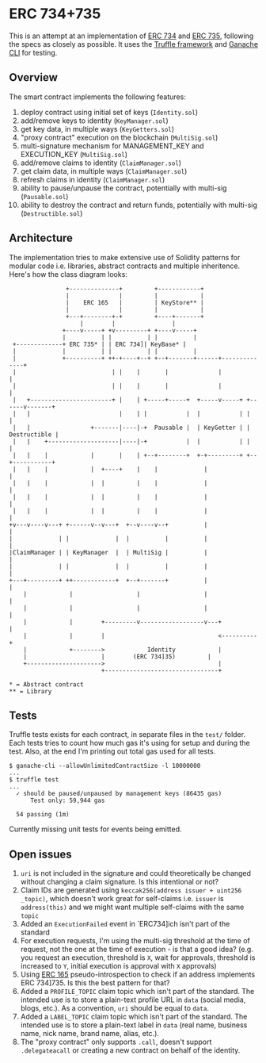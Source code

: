 # ERC 734+735

This is an attempt at an implementation of [ERC 734](https://github.com/ethereum/EIPs/issues/734) and [ERC 735](https://github.com/ethereum/EIPs/issues/735), following the specs as closely as possible. It uses the [Truffle framework](http://truffleframework.com/) and [Ganache CLI](https://github.com/trufflesuite/ganache-cli) for testing.

## Overview

The smart contract implements the following features:

1. deploy contract using initial set of keys (`Identity.sol`)
2. add/remove keys to identity (`KeyManager.sol`)
3. get key data, in multiple ways (`KeyGetters.sol`)
4. "proxy contract" execution on the blockchain (`MultiSig.sol`)
5. multi-signature mechanism for MANAGEMENT_KEY and EXECUTION_KEY (`MultiSig.sol`)
6. add/remove claims to identity (`ClaimManager.sol`)
7. get claim data, in multiple ways (`ClaimManager.sol`)
8. refresh claims in identity (`ClaimManager.sol`)
9. ability to pause/unpause the contract, potentially with multi-sig (`Pausable.sol`)
10. ability to destroy the contract and return funds, potentially with multi-sig (`Destructible.sol`)

## Architecture

The implementation tries to make extensive use of Solidity patterns for modular code i.e. libraries, abstract contracts and multiple inheritence. Here's how the class diagram looks:

```
                +--------------+         +------------+
                |              |         |            |
                |    ERC 165   |         | KeyStore** |
                |              |         |            |
                +---+--------+-+         +----+-------+
                    |        |                |
               +----v-----+ +v---------+ +----v-----+
               |          | |          | |          |
 +-------------+ ERC 735* | | ERC 734]| KeyBase* |
 |             |          | |          | |          |
 |             +----------+ ++-+----+--+ +--+-------+------+--------------+
 |                           | |    |       |              |              |
 |                           | |    |       |              |              |
 |   +-----------------------+ |    | +-----+-----+  +-----v-----+ +------v-------+
 |   |                         |    | |           |  |           | |              |
 |   |                 +-------|----|-+  Pausable |  | KeyGetter | | Destructible |
 |   |    +--------------------|----|-+           |  |           | |              |
 |   |    |            |       |    | +--+--------+  +-+---------+ +--+-----------+
 |   |    |            |  +----+    |    |             |              |
 |   |    |            |  |         |    |             |              |
 |   |    |            |  |         |    |             |              |
 |   |    |            |  |         |    |             |              |
+v---v----v---+ +------v--v---+  +--v----v--+          |              |
|             | |             |  |          |          |              |
|ClaimManager | | KeyManager  |  | MultiSig |          |              |
|             | |             |  |          |          |              |
+---+---------+ ++------------+  +--+-------+          |              |
    |            |                  |                  |              |
    |            |                  |                  |              |
    |            |        +---------v------------------v---+          |
    |            |        |                                <----------+
    |            +-------->            Identity            |
    |                     |        (ERC 734]35)         |
    +--------------------->                                |
                          +--------------------------------+

* = Abstract contract
** = Library
```

## Tests

Truffle tests exists for each contract, in separate files in the `test/` folder. Each tests tries to count how much gas it's using for setup and during the test. Also, at the end I'm printing out
total gas used for all tests.

```
$ ganache-cli --allowUnlimitedContractSize -l 10000000
...
$ truffle test
...
  ✓ should be paused/unpaused by management keys (86435 gas)
	  Test only: 59,944 gas

  54 passing (1m)
```

Currently missing unit tests for events being emitted.

## Open issues

1. `uri` is not included in the signature and could theoretically be changed without changing a claim signature. Is this intentional or not?
1. Claim IDs are generated using `keccak256(address issuer + uint256 _topic)`, which doesn't work great for self-claims i.e. `issuer` is `address(this)` and we might want multiple self-claims with the same `topic`
1. Added an `ExecutionFailed` event in `ERC734]ich isn't part of the standard
1. For execution requests, I'm using the multi-sig threshold at the time of request, not the one at the time of execution - is that a good idea? (e.g. you request an execution, threshold is `X`, wait for approvals, threshold is increased to `Y`, initial execution is approval with `X` approvals)
1. Using [ERC 165](https://github.com/ethereum/EIPs/pull/881) pseudo-introspection to check if an address implements ERC 734]735. Is this the best pattern for that?
1. Added a `PROFILE_TOPIC` claim topic which isn't part of the standard. The intended use is to store a plain-text profile URL in `data` (social media, blogs, etc.). As a convention, `uri` should be equal to `data`.
1. Added a `LABEL_TOPIC` claim topic which isn't part of the standard. The intended use is to store a plain-text label in `data` (real name, business name, nick name, brand name, alias, etc.).
1. The "proxy contract" only supports `.call`, doesn't support `.delegateacall` or creating a new contract on behalf of the identity.
